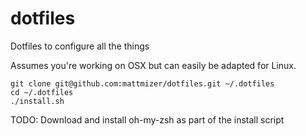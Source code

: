 # dotfiles
Dotfiles to configure all the things

Assumes you're working on OSX but can easily be adapted for Linux.

    git clone git@github.com:mattmizer/dotfiles.git ~/.dotfiles
    cd ~/.dotfiles
    ./install.sh

TODO: Download and install oh-my-zsh as part of the install script
